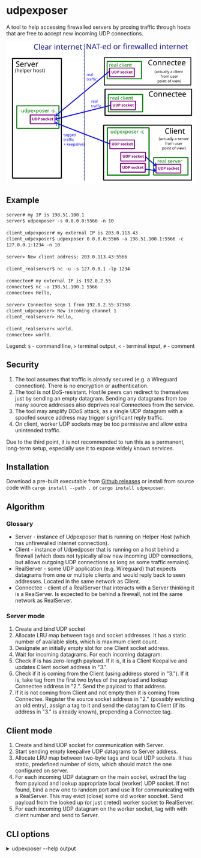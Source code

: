 # udpexposer

A tool to help accessing firewalled servers by proxing traffic through hosts that are free to accept new incoming UDP connections.

![Diagram](diagram.png)

## Example

```
server# my IP is 198.51.100.1
server$ udpexposer -s 0.0.0.0:5566 -n 10

client_udpexposer# my external IP is 203.0.113.43
client_udpexposer$ udpexposer 0.0.0.0:5566 -a 198.51.100.1:5566 -c 127.0.0.1:1234 -n 10

server> New client address: 203.0.113.43:5566

client_realserver$ nc -u -s 127.0.0.1 -lp 1234

connectee# my external IP is 192.0.2.55
connectee$ nc -u 198.51.100.1 5566
connectee< Hello,

server> Connectee seqn 1 from 192.0.2.55:37368
client_udpexposer> New incoming channel 1
client_realserver> Hello,

client_realserver< world.
connectee> world.
```

Legend: `$` - command line, `>` terminal output, `<` - terminal input, `#` - comment

## Security

1. The tool assumes that traffic is already secured (e.g. a Wireguard connection). There is no encryption or authentication.
2. The tool is not DoS-resistant. Hostile peers can redirect to themselves just by sending an empty datagram. Sending any datagrams from too many source addresses also deprives real Connectees from the service.
3. The tool may amplify DDoS attack, as a single UDP datagram with a spoofed source address may trigger significant reply traffic.
4. On client, worker UDP sockets may be too permissive and allow extra unintended traffic.

Due to the third point, it is not recommended to run this as a permanent, long-term setup, especially use it to expose widely known services.


## Installation

Download a pre-built executable from [Github releases](https://github.com/vi/udpexposer/releases) or install from source code with `cargo install --path .`  or `cargo install udpexposer`.

## Algorithm

### Glossary

* Server - instance of Udpexposer that is running on Helper Host (which has unfirewalled internet connection).
* Client - instance of Udpedposer that is running on a host behind a firewall (which does not typically allow new incoming UDP connections, but allows outgoing UDP connections as long as some traffic remains).
* RealServer - some UDP application (e.g. Wireguard) that expects datagrams from one or multiple clients and would reply back to seen addresses. Located in the same network as Client.
* Connectee - client of a RealServer that interacts with a Server thinking it is a RealServer. Is expected to be behind a firewall, not int the same network as RealServer.

### Server mode

1. Create and bind UDP socket
2. Allocate LRU map between tags and socket addresses. It has a static number of available slots, which is maximum client count.
3. Designate an initially empty slot for one Client socket address.
4. Wait for incoming datagrams. For each incoming datagram:
5. Check if is has zero-length payload. If it is, it is a Client Keepalive and updates Client socket address in "3.".
6. Check if it is coming from the Client (using address stored in "3."). If it is, take tag from the first two bytes of the payload and lookup Connectee address in "2.". Send the payload to that address.
7. If it is not coming from Client and not empty then it is coming from Connectee. Register the source socket address in "2." (possibly evicting an old entry), assign a tag to it and send the datagram to Client (if its address in "3." is already known), prepending a Connectee tag.

## Client mode

1. Create and bind UDP socket for communication with Server.
2. Start sending empty keepalive UDP datagrams to Server address.
3. Allocate LRU map between two-byte tags and local UDP sockets. It has static, predefined number of slots, which should match the one configured on server.
4. For each incoming UDP datagram on the main socket, extract the tag from payload and lookup appropriate local (worker) UDP socket. If not found, bind a new one to random port and use it for communicating with a RealServer. This may evict (close) some old worker soocket. Send payload from the looked up (or just creted) worker socket to RealServer.
5. For each incoming UDP datagram on the worker socket, tag with with client number and send to Server.


## CLI options

<details><summary> udpexposer --help output</summary>

```
Usage: udpexposer <listen_addr> [-c <local-connect-addr>] [-a <server-addr>] [-s] [-n <max-clients>] [-i <ping-interval-ms>]

Expose UDP port externally using helper hosts.

Positional Arguments:
  listen_addr       UDP socket address to bind to

Options:
  -c, --local-connect-addr
                    client mode: expose specified UDP socket
  -a, --server-addr client mode: use specified server
  -s, --server-mode server mode
  -n, --max-clients maximum number of clients (LRU-style)
  -i, --ping-interval-ms
                    for client mode, keepalive interval
  --help, help      display usage information
```
</details>
